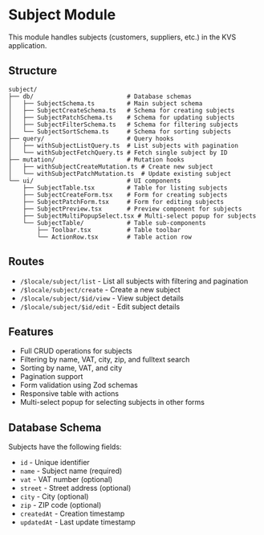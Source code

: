 # Subject Module

This module handles subjects (customers, suppliers, etc.) in the KVS application.

## Structure

```
subject/
├── db/                          # Database schemas
│   ├── SubjectSchema.ts         # Main subject schema
│   ├── SubjectCreateSchema.ts   # Schema for creating subjects
│   ├── SubjectPatchSchema.ts    # Schema for updating subjects
│   ├── SubjectFilterSchema.ts   # Schema for filtering subjects
│   └── SubjectSortSchema.ts     # Schema for sorting subjects
├── query/                       # Query hooks
│   ├── withSubjectListQuery.ts  # List subjects with pagination
│   └── withSubjectFetchQuery.ts # Fetch single subject by ID
├── mutation/                    # Mutation hooks
│   ├── withSubjectCreateMutation.ts # Create new subject
│   └── withSubjectPatchMutation.ts  # Update existing subject
└── ui/                          # UI components
    ├── SubjectTable.tsx         # Table for listing subjects
    ├── SubjectCreateForm.tsx    # Form for creating subjects
    ├── SubjectPatchForm.tsx     # Form for editing subjects
    ├── SubjectPreview.tsx       # Preview component for subjects
    ├── SubjectMultiPopupSelect.tsx # Multi-select popup for subjects
    └── SubjectTable/            # Table sub-components
        ├── Toolbar.tsx          # Table toolbar
        └── ActionRow.tsx        # Table action row
```

## Routes

- `/$locale/subject/list` - List all subjects with filtering and pagination
- `/$locale/subject/create` - Create a new subject
- `/$locale/subject/$id/view` - View subject details
- `/$locale/subject/$id/edit` - Edit subject details

## Features

- Full CRUD operations for subjects
- Filtering by name, VAT, city, zip, and fulltext search
- Sorting by name, VAT, and city
- Pagination support
- Form validation using Zod schemas
- Responsive table with actions
- Multi-select popup for selecting subjects in other forms

## Database Schema

Subjects have the following fields:
- `id` - Unique identifier
- `name` - Subject name (required)
- `vat` - VAT number (optional)
- `street` - Street address (optional)
- `city` - City (optional)
- `zip` - ZIP code (optional)
- `createdAt` - Creation timestamp
- `updatedAt` - Last update timestamp 
